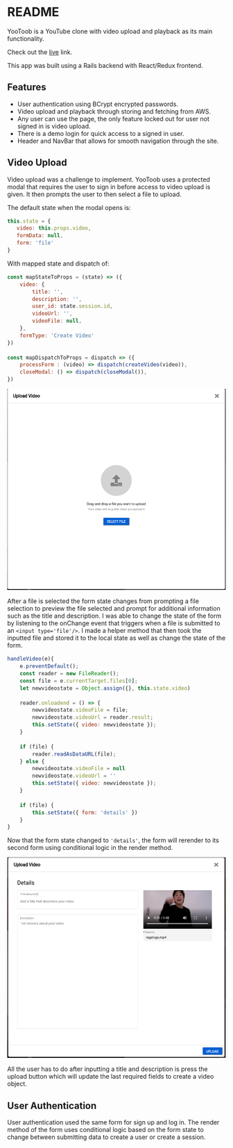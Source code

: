 # README

YooToob is a YouTube clone with video upload and playback as its main functionality.

Check out the [live](https://aayootoob.herokuapp.com/#/) link.

This app was built using a Rails backend with React/Redux frontend.

## Features

* User authentication using BCrypt encrypted passwords.
* Video upload and playback through storing and fetching from AWS.
* Any user can use the page, the only feature locked out for user not signed in is video upload.
* There is a demo login for quick access to a signed in user.
* Header and NavBar that allows for smooth navigation through the site.

## Video Upload

Video upload was a challenge to implement. YooToob uses a protected modal that requires the user to sign in before access to video upload is given. It then prompts the user to then select a file to upload. 

The default state when the modal opens is:
```javascript
this.state = {
   video: this.props.video,
   formData: null,
   form: 'file'
}
```
With mapped state and dispatch of:
```javascript
const mapStateToProps = (state) => ({
    video: {
        title: '',
        description: '',
        user_id: state.session.id,
        videoUrl: '',
        videoFile: null,
    },
    formType: 'Create Video'
})

const mapDispatchToProps = dispatch => ({
    processForm : (video) => dispatch(createVideo(video)),
    closeModal: () => dispatch(closeModal()),
})
```
![Upload Form](https://github.com/hxie3/YooToob/blob/master/app/assets/images/upload.png)

After a file is selected the form state changes from prompting a file selection to preview the file selected and prompt for additional information such as the title and description. I was able to change the state of the form by listening to the onChange event that triggers when a file is submitted to an `<input type='file'/>`. I made a helper method that then took the inputted file and stored it to the local state as well as change the state of the form.

```javascript
handleVideo(e){
    e.preventDefault();
    const reader = new FileReader();
    const file = e.currentTarget.files[0];
    let newvideostate = Object.assign({}, this.state.video)

    reader.onloadend = () => {
        newvideostate.videoFile = file;
        newvideostate.videoUrl = reader.result;
        this.setState({ video: newvideostate });
    }

    if (file) {
        reader.readAsDataURL(file);
    } else {
        newvideostate.videoFile = null
        newvideostate.videoUrl = ''
        this.setState({ video: newvideostate });
    }

    if (file) {
        this.setState({ form: 'details' })
    }
}
```

Now that the form state changed to `'details'`, the form will rerender to its second form using conditional logic in the render method.

![Upload2 Form](https://github.com/hxie3/YooToob/blob/master/app/assets/images/upload2.png)

All the user has to do after inputting a title and description is press the upload button which will update the last required fields to create a video object.

## User Authentication

User authentication used the same form for sign up and log in. The render method of the form uses conditional logic based on the form state to change between submitting data to create a user or create a session.
